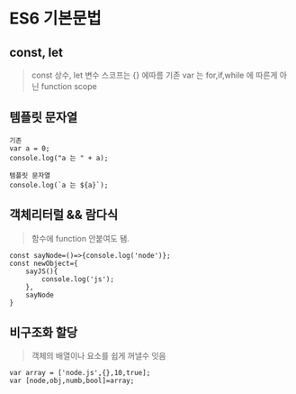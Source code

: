 # ES6 기본문법

## const, let
> const 상수, let 변수
> 스코프는 {} 에따름 
> 기존 var 는 for,if,while 에 따른게 아닌 function scope

## 템플릿 문자열
```
기존
var a = 0;
console.log("a 는 " + a);

템플릿 문자열
console.log(`a 는 ${a}`);
```
## 객체리터럴 && 람다식
> 함수에 function 안붙여도 됌.
```
const sayNode=()=>{console.log('node')};
const newObject={
    sayJS(){
        console.log('js');
    },
    sayNode
}
``` 

## 비구조화 할당
> 객체의 배열이나 요소를 쉽게 꺼낼수 잇음
```
var array = ['node.js',{},10,true];
var [node,obj,numb,bool]=array;
```